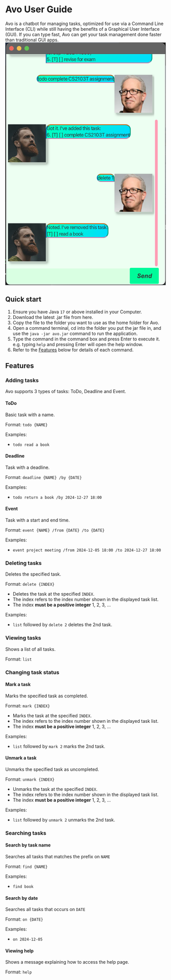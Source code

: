 # Avo User Guide

Avo is a chatbot for managing tasks, optimized for use via a Command Line Interface (CLI) while still having the benefits of a Graphical User Interface (GUI). If you can type fast, Avo can get your task management done faster than traditional GUI apps.
![ui image](Ui.png)

## Quick start
1.  Ensure you have Java `17` or above installed in your Computer.
2. Download the latest .jar file from here.
3. Copy the file to the folder you want to use as the home folder for Avo.
4. Open a command terminal, cd into the folder you put the jar file in, and use the `java -jar avo.jar` command to run the application.
5. Type the command in the command box and press Enter to execute it. e.g. typing `help` and pressing Enter will open the help window.
6. Refer to the [Features](#Features) below for details of each command.

## Features
### Adding tasks
Avo supports 3 types of tasks: ToDo, Deadline and Event. 
#### ToDo
Basic task with a name.  

Format: `todo {NAME}`  

Examples:
- `todo read a book`

#### Deadline
Task with a deadline.  

Format: `deadline {NAME} /by {DATE}`

Examples:
- `todo return a book /by 2024-12-27 18:00`

#### Event
Task with a start and end time.  

Format: `event {NAME} /from {DATE} /to {DATE}`

Examples:
- `event project meeting /from 2024-12-05 18:00 /to 2024-12-27 18:00`

### Deleting tasks
Deletes the specified task.

Format: `delete {INDEX}`
- Deletes the task at the specified `INDEX`. 
- The index refers to the index number shown in the displayed task list.
- The index **must be a positive integer** 1, 2, 3, ...  

Examples:  
- `list` followed by `delete 2` deletes the 2nd task.

### Viewing tasks
Shows a list of all tasks.  

Format: `list`
### Changing task status
#### Mark a task
Marks the specified task as completed.  

Format: `mark {INDEX}`

- Marks the task at the specified `INDEX`.
- The index refers to the index number shown in the displayed task list.
- The index **must be a positive integer** 1, 2, 3, ...

Examples:
- `list` followed by `mark 2` marks the 2nd task.

#### Unmark a task
Unmarks the specified task as uncompleted.

Format: `unmark {INDEX}`

- Unmarks the task at the specified `INDEX`.
- The index refers to the index number shown in the displayed task list.
- The index **must be a positive integer** 1, 2, 3, ...

Examples:
- `list` followed by `unmark 2` unmarks the 2nd task.

### Searching tasks
#### Search by task name
Searches all tasks that matches the prefix on `NAME`

Format: `find {NAME}`

Examples:
- `find book`

#### Search by date
Searches all tasks that occurs on `DATE`  

Format: `on {DATE}`  

Examples:
- `on 2024-12-05`
#### Viewing help
Shows a message explaining how to access the help page.  

Format: `help`
